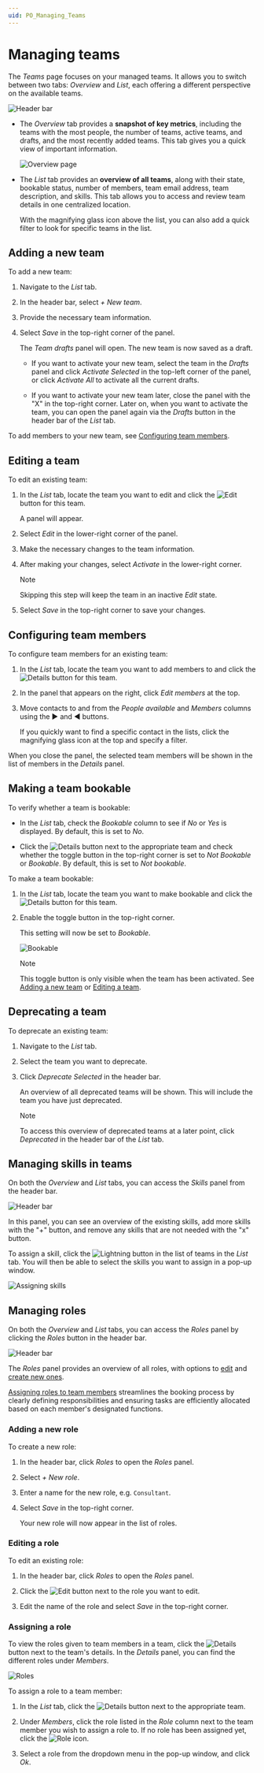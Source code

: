 ```yaml
---
uid: PO_Managing_Teams
---
```


# Managing teams

The *Teams* page focuses on your managed teams. It allows you to switch between two tabs: *Overview* and *List*, each offering a different perspective on the available teams.

![Header bar](~/solutions/images/Teams_Header_Bar.png)

- The *Overview* tab provides a **snapshot of key metrics**, including the teams with the most people, the number of teams, active teams, and drafts, and the most recently added teams. This tab gives you a quick view of important information.

  ![Overview page](~/solutions/images/PO_Teams_Overview_Example.png)

- The *List* tab provides an **overview of all teams**, along with their state, bookable status, number of members, team email address, team description, and skills. This tab allows you to access and review team details in one centralized location.

  With the magnifying glass icon above the list, you can also add a quick filter to look for specific teams in the list.

## Adding a new team

To add a new team:

1. Navigate to the *List* tab.

1. In the header bar, select *+ New team*.

1. Provide the necessary team information.

1. Select *Save* in the top-right corner of the panel.

   The *Team drafts* panel will open. The new team is now saved as a draft.

   - If you want to activate your new team, select the team in the *Drafts* panel and click *Activate Selected* in the top-left corner of the panel, or click *Activate All* to activate all the current drafts.

   - If you want to activate your new team later, close the panel with the "X" in the top-right corner. Later on, when you want to activate the team, you can open the panel again via the *Drafts* button in the header bar of the *List* tab.

To add members to your new team, see [Configuring team members](#configuring-team-members).

## Editing a team

To edit an existing team:

1. In the *List* tab, locate the team you want to edit and click the ![Edit](~/solutions/images/PO_Edit.png) button for this team.

   A panel will appear.

1. Select *Edit* in the lower-right corner of the panel.

1. Make the necessary changes to the team information.

1. After making your changes, select *Activate* in the lower-right corner.

   > [!NOTE]
   > Skipping this step will keep the team in an inactive *Edit* state.

1. Select *Save* in the top-right corner to save your changes.

## Configuring team members

To configure team members for an existing team:

1. In the *List* tab, locate the team you want to add members to and click the ![Details](~/solutions/images/PO_Details.png) button for this team.

1. In the panel that appears on the right, click *Edit members* at the top.

1. Move contacts to and from the *People available* and *Members* columns using the ► and ◄ buttons.

   If you quickly want to find a specific contact in the lists, click the magnifying glass icon at the top and specify a filter.

When you close the panel, the selected team members will be shown in the list of members in the *Details* panel.

## Making a team bookable

To verify whether a team is bookable:

- In the *List* tab, check the *Bookable* column to see if *No* or *Yes* is displayed. By default, this is set to *No*.

- Click the ![Details](~/solutions/images/PO_Details.png) button next to the appropriate team and check whether the toggle button in the top-right corner is set to *Not Bookable* or *Bookable*. By default, this is set to *Not bookable*.

To make a team bookable:

1. In the *List* tab, locate the team you want to make bookable and click the ![Details](~/solutions/images/PO_Details.png) button for this team.

1. Enable the toggle button in the top-right corner.

   This setting will now be set to *Bookable*.

   ![Bookable](~/solutions/images/PO_Bookable.png)

   > [!NOTE]
   > This toggle button is only visible when the team has been activated. See [Adding a new team](#adding-a-new-team) or [Editing a team](#editing-a-team).

## Deprecating a team

To deprecate an existing team:

1. Navigate to the *List* tab.

1. Select the team you want to deprecate.

1. Click *Deprecate Selected* in the header bar.

   An overview of all deprecated teams will be shown. This will include the team you have just deprecated.

   > [!NOTE]
   > To access this overview of deprecated teams at a later point, click *Deprecated* in the header bar of the *List* tab.

## Managing skills in teams

On both the *Overview* and *List* tabs, you can access the *Skills* panel from the header bar.

![Header bar](~/solutions/images/PO_Skills_Header_Bar.png)

In this panel, you can see an overview of the existing skills, add more skills with the "+" button, and remove any skills that are not needed with the "x" button.

To assign a skill, click the ![Lightning](~/solutions/images/PO_Skills.png) button in the list of teams in the *List* tab. You will then be able to select the skills you want to assign in a pop-up window.

![Assigning skills](~/solutions/images/Assigning_Skills.png)

## Managing roles

On both the *Overview* and *List* tabs, you can access the *Roles* panel by clicking the *Roles* button in the header bar.

![Header bar](~/solutions/images/PO_Roles_Header_Bar.png)

The *Roles* panel provides an overview of all roles, with options to [edit](#editing-a-role) and [create new ones](#adding-a-new-role).

[Assigning roles to team members](#assigning-a-role) streamlines the booking process by clearly defining responsibilities and ensuring tasks are efficiently allocated based on each member's designated functions.

### Adding a new role

To create a new role:

1. In the header bar, click *Roles* to open the *Roles* panel.

1. Select *+ New role*.

1. Enter a name for the new role, e.g. `Consultant`.

1. Select *Save* in the top-right corner.

   Your new role will now appear in the list of roles.

### Editing a role

To edit an existing role:

1. In the header bar, click *Roles* to open the *Roles* panel.

1. Click the ![Edit](~/solutions/images/PO_Edit.png) button next to the role you want to edit.

1. Edit the name of the role and select *Save* in the top-right corner.

### Assigning a role

To view the roles given to team members in a team, click the ![Details](~/solutions/images/PO_Details.png) button next to the team's details. In the *Details* panel, you can find the different roles under *Members*.

![Roles](~/solutions/images/PO_Roles.png)

To assign a role to a team member:

1. In the *List* tab, click the ![Details](~/solutions/images/PO_Details.png) button next to the appropriate team.

1. Under *Members*, click the role listed in the *Role* column next to the team member you wish to assign a role to. If no role has been assigned yet, click the ![Role](~/solutions/images/PO_Role_Icon.png) icon.

1. Select a role from the dropdown menu in the pop-up window, and click *Ok*.
